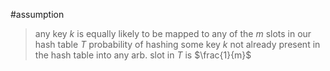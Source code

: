 #assumption 

>any key $k$ is equally likely to be mapped to any of the $m$ slots in our hash table $T$ 
>	probability of hashing some key $k$ not already present in the hash table into any arb. slot in $T$ is $\frac{1}{m}$ 